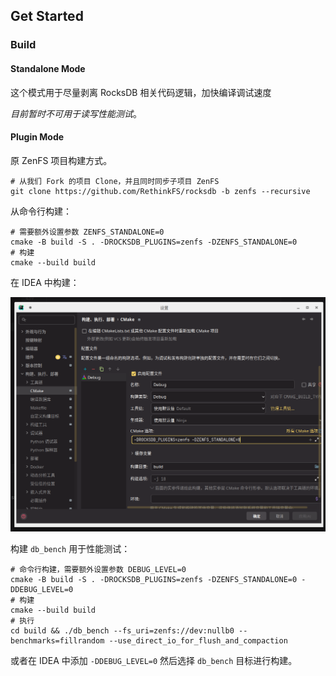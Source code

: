 ## Get Started

### Build

#### Standalone Mode

这个模式用于尽量剥离 RocksDB 相关代码逻辑，加快编译调试速度

*目前暂时不可用于读写性能测试*。

#### Plugin Mode

原 ZenFS 项目构建方式。

```shell
# 从我们 Fork 的项目 Clone，并且同时同步子项目 ZenFS
git clone https://github.com/RethinkFS/rocksdb -b zenfs --recursive
```

从命令行构建：

```shell
# 需要额外设置参数 ZENFS_STANDALONE=0
cmake -B build -S . -DROCKSDB_PLUGINS=zenfs -DZENFS_STANDALONE=0
# 构建
cmake --build build
```

在 IDEA 中构建：

![image-20230430213101803](GetStarted.assets/image-20230430213101803.png)

构建 `db_bench` 用于性能测试：

```shell
# 命令行构建，需要额外设置参数 DEBUG_LEVEL=0
cmake -B build -S . -DROCKSDB_PLUGINS=zenfs -DZENFS_STANDALONE=0 -DDEBUG_LEVEL=0
# 构建
cmake --build build
# 执行
cd build && ./db_bench --fs_uri=zenfs://dev:nullb0 --benchmarks=fillrandom --use_direct_io_for_flush_and_compaction
```

或者在 IDEA 中添加 `-DDEBUG_LEVEL=0` 然后选择 `db_bench` 目标进行构建。
